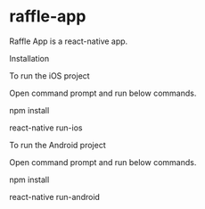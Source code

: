 # raffle-app

Raffle App is a react-native app.

Installation

To run the iOS project

Open command prompt and run below commands.

  npm install
  
  react-native run-ios

To run the Android project

Open command prompt and run below commands.

  npm install 
  
  react-native run-android
